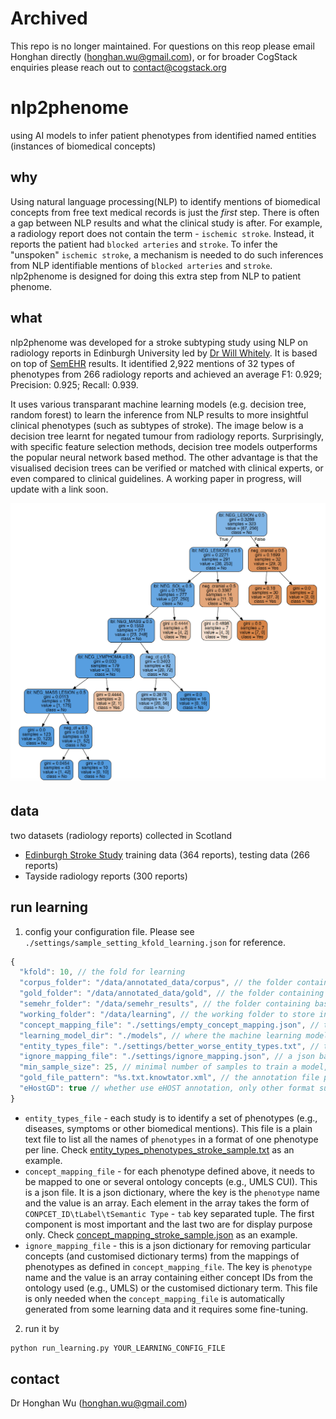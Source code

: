 # Archived

This repo is no longer maintained. For questions on this reop please email Honghan directly (honghan.wu@gmail.com), or for broader CogStack enquiries please reach out to contact@cogstack.org

# nlp2phenome
using AI models to infer patient phenotypes from identified named entities (instances of biomedical concepts)

## why
Using natural language processing(NLP) to identify mentions of biomedical concepts from free text medical records is just the *first* step. There is often a gap between NLP results and what the clinical study is after. For example, a radiology report does not contain the term - `ischemic stroke`. Instead, it reports the patient had `blocked arteries` and `stroke`. To infer the "unspoken" `ischemic stroke`, a mechanism is needed to do such inferences from NLP identifiable mentions of `blocked arteries` and `stroke`. nlp2phenome is designed for doing this extra step from NLP to patient phenome.

## what
nlp2phenome was developed for a stroke subtyping study using NLP on radiology reports in Edinburgh University led by [Dr Will Whitely](https://www.ed.ac.uk/profile/dr-william-whiteley). It is based on top of [SemEHR](https://github.com/CogStack/CogStack-SemEHR) results. It identified 2,922 mentions of 32 types of phenotypes from 266 radiology reports and achieved an average F1: 0.929; Precision: 0.925; Recall: 0.939. 

It uses various transparant machine learning models (e.g. decision tree, random forest) to learn the inference from NLP results to more insightful clinical phenotypes (such as subtypes of stroke). The image below is a decision tree learnt for negated tumour from radiology reports. Surprisingly, with specific feature selection methods, decision tree models outperforms the popular neural network based method. The other advantage is that the visualised decision trees can be verified or matched with clinical experts, or even compared to clinical guidelines. A working paper in progress, will update with a link soon.

![alt text](https://raw.githubusercontent.com/CogStack/nlp2phenome/master/neg-tumour-dt-learnt.png "decision tree learnt for negated tumour")

## data
two datasets (radiology reports) collected in Scotland
- [Edinburgh Stroke Study](http://www.dcn.ed.ac.uk/ess/) training data (364 reports), testing data (266 reports)
- Tayside radiology reports (300 reports)

## run learning 
1. config your configuration file. Please see `./settings/sample_setting_kfold_learning.json` for reference.
```javascript
{
  "kfold": 10, // the fold for learning
  "corpus_folder": "/data/annotated_data/corpus", // the folder containing full text documents
  "gold_folder": "/data/annotated_data/gold", // the folder containing the labelled/annotated data
  "semehr_folder": "/data/semehr_results", // the folder containing baseline SemEHR results
  "working_folder": "/data/learning", // the working folder to store intermidieate data files
  "concept_mapping_file": "./settings/empty_concept_mapping.json", // the mapping file to map UMLS CUI to phenotypes
  "learning_model_dir": "./models", // where the machine learning models are stored
  "entity_types_file": "./settings/better_worse_entity_types.txt", // the list of phenotypes to be worked on
  "ignore_mapping_file": "./settings/ignore_mapping.json", // a json based mapping file to ignore certain CUI mappings
  "min_sample_size": 25, // minimal number of samples to train a model, if the sample size is less than this number, a counting based stats will be used to assess the correctness of baseline results rather than a machine learning model
  "gold_file_pattern": "%s.txt.knowtator.xml", // the annotation file pattern, %s identifies the unique id that will be used to find SemEHR result file and full text file in respective folders
  "eHostGD": true // whether use eHOST annotation, only other format supported is EDiR from Edinburgh Informatics 
}
```
- `entity_types_file` - each study is to identify a set of phenotypes (e.g., diseases, symptoms or other biomedical mentions). This file is a plain text file to list all the names of `phenotypes` in a format of one phenotype per line. Check [entity_types_phenotypes_stroke_sample.txt](./settings/entity_types_phenotypes_stroke_sample.txt) as an example.
- `concept_mapping_file` - for each phenotype defined above, it needs to be mapped to one or several ontology concepts (e.g., UMLS CUI). This is a json file. It is a json dictionary, where the key is the `phenotype` name and the value is an array. Each element in the array takes the form of `CONPCET_ID\tLabel\tSemantic Type` - `tab` key separated tuple. The first component is most important and the last two are for display purpose only. Check [concept_mapping_stroke_sample.json](./settings/concept_mapping_stroke_sample.json) as an example.
- `ignore_mapping_file` - this is a json dictionary for removing particular concepts (and customised dictionary terms) from the mappings of phenotypes as defined in `concept_mapping_file`. The key is `phenotype` name and the value is an array containing either concept IDs from the ontology used (e.g., UMLS) or the customised dictionary term. This file is only needed when the `concept_mapping_file` is automatically generated from some learning data and it requires some fine-tuning.
2. run it by
```bash
python run_learning.py YOUR_LEARNING_CONFIG_FILE
```

## contact
Dr Honghan Wu (honghan.wu@gmail.com)
